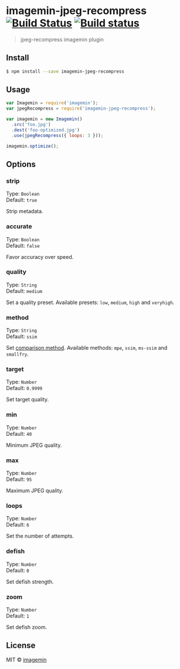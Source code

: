 # imagemin-jpeg-recompress [![Build Status](http://img.shields.io/travis/imagemin/imagemin-jpeg-recompress.svg?style=flat)](https://travis-ci.org/imagemin/imagemin-jpeg-recompress) [![Build status](https://ci.appveyor.com/api/projects/status/gl9i2tudi4oggk0v)](https://ci.appveyor.com/project/ShinnosukeWatanabe/imagemin-jpeg-recompress)

> jpeg-recompress imagemin plugin


## Install

```bash
$ npm install --save imagemin-jpeg-recompress
```


## Usage

```js
var Imagemin = require('imagemin');
var jpegRecompress = require('imagemin-jpeg-recompress');

var imagemin = new Imagemin()
  .src('foo.jpg')
  .dest('foo-optimized.jpg')
  .use(jpegRecompress({ loops: 3 }));

imagemin.optimize();
```


## Options

### strip

Type: `Boolean`  
Default: `true`

Strip metadata.

### accurate

Type: `Boolean`  
Default: `false`

Favor accuracy over speed.

### quality

Type: `String`  
Default: `medium`

Set a quality preset. Available presets: `low`, `medium`, `high` and `veryhigh`.

### method

Type: `String`  
Default: `ssim`

Set [comparison method](https://github.com/danielgtaylor/jpeg-archive#image-comparison-metrics). 
Available methods: `mpe`, `ssim`, `ms-ssim` and `smallfry`.

### target

Type: `Number`  
Default: `0.9999`

Set target quality.

### min

Type: `Number`  
Default: `40`

Minimum JPEG quality.

### max

Type: `Number`  
Default: `95`

Maximum JPEG quality.

### loops

Type: `Number`  
Default: `6`

Set the number of attempts.

### defish

Type: `Number`  
Default: `0`

Set defish strength.

### zoom

Type: `Number`  
Default: `1`

Set defish zoom.


## License

MIT © [imagemin](https://github.com/imagemin)
